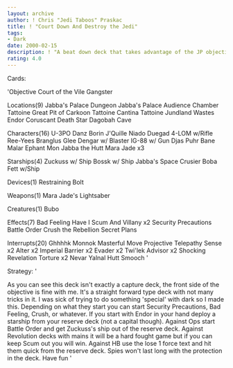 ```yaml
---
layout: archive
author: ! Chris "Jedi Taboos" Praskac
title: ! "Court Down And Destroy the Jedi"
tags:
- Dark
date: 2000-02-15
description: ! "A beat down deck that takes advantage of the JP objective w/ Scum & Villainy."
rating: 4.0
---
```

Cards: 

'Objective
Court of the Vile Gangster

Locations(9)
Jabba's Palace Dungeon
Jabba's Palace Audience Chamber
Tattoine Great Pit of Carkoon
Tattoine Cantina
Tattoine Jundland Wastes
Endor
Coruscant
Death Star
Dagobah Cave

Characters(16)
U-3PO
Danz Borin
J'Quille
Niado Duegad
4-LOM w/Rifle
Ree-Yees
Branglus Glee
Dengar w/ Blaster
IG-88 w/ Gun
Djas Puhr
Bane Malar
Ephant Mon
Jabba the Hutt
Mara Jade x3

Starships(4)
Zuckuss w/ Ship
Bossk w/ Ship
Jabba's Space Crusier
Boba Fett w/Ship

Devices(1)
Restraining Bolt

Weapons(1)
Mara Jade's Lightsaber

Creatures(1)
Bubo

Effects(7)
Bad Feeling Have I
Scum And Villany x2
Security Precautions
Battle Order
Crush the Rebellion
Secret Plans

Interrupts(20)
Ghhhhk
Monnok
Masterful Move
Projective Telepathy
Sense x2
Alter x2
Imperial Barrier x2
Evader x2
Twi'lek Advisor x2
Shocking Revelation
Torture x2
Nevar Yalnal
Hutt Smooch '

Strategy: '

As you can see this deck isn't exactly a capture deck, the front side of the objective is fine with me.  It's a straight forward type deck with not many tricks in it.  I was sick of trying to do something 'special' with dark so I made this.  Depending on what they start you can start Security Precautions, Bad Feeling, Crush, or whatever.  If you start with Endor in your hand deploy a starship from your reserve deck (not a capital though).	Against Ops start Battle Order and get Zuckuss's ship out of the reserve deck. Against Revolution decks with mains it will be a hard fought game but if you can keep Scum out you will win.  Against HB use the lose 1 force text and hit them quick from the reserve deck.  Spies won't last long with the protection in the deck.  Have fun '